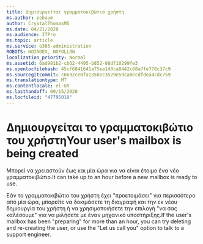 ```yaml
---
title: Δημιουργείται γραμματοκιβώτιο χρήστη
ms.author: pebaum
author: CrystalThomasMS
ms.date: 04/21/2020
ms.audience: ITPro
ms.topic: article
ms.service: o365-administration
ROBOTS: NOINDEX, NOFOLLOW
localization_priority: Normal
ms.assetid: 6ad981b2-cb62-4495-b852-88df10299fe3
ms.openlocfilehash: 45cf6841641a75ea1d8ca8442c68a7fe778c37c9
ms.sourcegitcommit: c6692ce0fa1358ec3529e59ca0ecdfdea4cdc759
ms.translationtype: MT
ms.contentlocale: el-GR
ms.lasthandoff: 09/15/2020
ms.locfileid: "47795019"
---
```

# <a name="your-users-mailbox-is-being-created"></a><span data-ttu-id="01ce6-102">Δημιουργείται το γραμματοκιβώτιο του χρήστη</span><span class="sxs-lookup"><span data-stu-id="01ce6-102">Your user's mailbox is being created</span></span>

<span data-ttu-id="01ce6-103">Μπορεί να χρειαστούν έως και μία ώρα για να είναι έτοιμο ένα νέο γραμματοκιβώτιο.</span><span class="sxs-lookup"><span data-stu-id="01ce6-103">It can take up to an hour before a new mailbox is ready to use.</span></span>
  
<span data-ttu-id="01ce6-104">Εάν το γραμματοκιβώτιο του χρήστη έχει "προετοιμάσει" για περισσότερο από μία ώρα, μπορείτε να δοκιμάσετε τη διαγραφή και την εκ νέου δημιουργία του χρήστη ή να χρησιμοποιήσετε την επιλογή "να σας καλέσουμε" για να μιλήσετε με έναν μηχανικό υποστήριξης.</span><span class="sxs-lookup"><span data-stu-id="01ce6-104">If the user's mailbox has been "preparing" for more than an hour, you can try deleting and re-creating the user, or use the "Let us call you" option to talk to a support engineer.</span></span>
  


